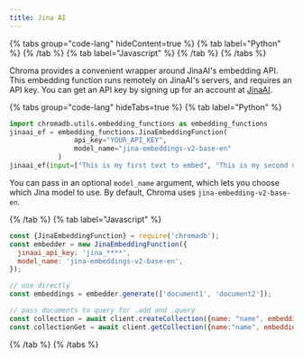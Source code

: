 ```yaml
---
title: Jina AI
---
```


{% tabs group="code-lang" hideContent=true %}
{% tab label="Python" %}
{% /tab %}
{% tab label="Javascript" %}
{% /tab %}
{% /tabs %}

Chroma provides a convenient wrapper around JinaAI's embedding API. This embedding function runs remotely on JinaAI's servers, and requires an API key. You can get an API key by signing up for an account at [JinaAI](https://jina.ai/embeddings/).

{% tabs group="code-lang" hideTabs=true %}
{% tab label="Python" %}

```python
import chromadb.utils.embedding_functions as embedding_functions
jinaai_ef = embedding_functions.JinaEmbeddingFunction(
                api_key="YOUR_API_KEY",
                model_name="jina-embeddings-v2-base-en"
            )
jinaai_ef(input=["This is my first text to embed", "This is my second document"])
```

You can pass in an optional `model_name` argument, which lets you choose which Jina model to use. By default, Chroma uses `jina-embedding-v2-base-en`.

{% /tab %}
{% tab label="Javascript" %}

```javascript
const {JinaEmbeddingFunction} = require('chromadb');
const embedder = new JinaEmbeddingFunction({
  jinaai_api_key: 'jina_****',
  model_name: 'jina-embeddings-v2-base-en',
});

// use directly
const embeddings = embedder.generate(['document1', 'document2']);

// pass documents to query for .add and .query
const collection = await client.createCollection({name: "name", embeddingFunction: embedder})
const collectionGet = await client.getCollection({name:"name", embeddingFunction: embedder})
```
{% /tab %}
{% /tabs %}
